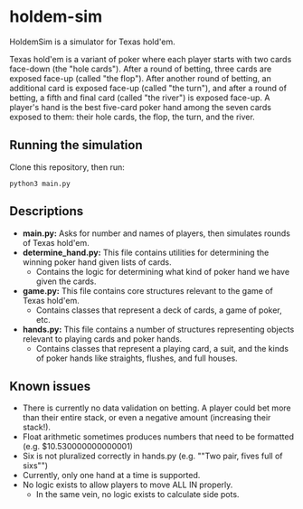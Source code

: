 # holdem-sim

HoldemSim is a simulator for Texas hold'em.

Texas hold'em is a variant of poker where each player starts with two cards face-down (the "hole cards").
After a round of betting, three cards are exposed face-up (called "the flop"). After another round of
betting, an additional card is exposed face-up (called "the turn"), and after a round of betting, a fifth
and final card (called "the river") is exposed face-up. A player's hand is the best five-card poker hand
among the seven cards exposed to them: their hole cards, the flop, the turn, and the river.

## Running the simulation

Clone this repository, then run:

``python3 main.py``

## Descriptions

* **main.py:** Asks for number and names of players, then simulates rounds of Texas hold'em.
* **determine_hand.py:** This file contains utilities for determining the winning poker hand given lists of cards.
	* Contains the logic for determining what kind of poker hand we have given the cards.
* **game.py:** This file contains core structures relevant to the game of Texas hold'em.
	* Contains classes that represent a deck of cards, a game of poker, etc.
* **hands.py:** This file contains a number of structures representing objects relevant to playing cards and poker hands.
	* Contains classes that represent a playing card, a suit, and the kinds of poker hands like straights, flushes, and full houses.

## Known issues

* There is currently no data validation on betting. A player could bet more than their entire stack, or even a negative amount (increasing their stack!).
* Float arithmetic sometimes produces numbers that need to be formatted (e.g. $10.530000000000001)
* Six is not pluralized correctly in hands.py (e.g. ""Two pair, fives full of sixs"")
* Currently, only one hand at a time is supported.
* No logic exists to allow players to move ALL IN properly.
	* In the same vein, no logic exists to calculate side pots.
